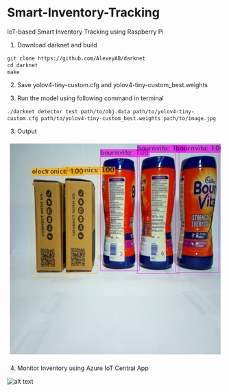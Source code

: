 # Smart-Inventory-Tracking
IoT-based Smart Inventory Tracking using Raspberry Pi

1. Download darknet and build
```
git clone https://github.com/AlexeyAB/darknet
cd darknet
make
```

2. Save yolov4-tiny-custom.cfg and yolov4-tiny-custom_best.weights

3. Run the model using following command in terminal
```
./darknet detector test path/to/obj.data path/to/yolov4-tiny-custom.cfg path/to/yolov4-tiny-custom_best.weights path/to/image.jpg
```

3. Output

![alt text](https://raw.githubusercontent.com/josephbinoy/Smart-Inventory-Tracking/main/results/download.png)

4. Monitor Inventory using Azure IoT Central App
   
![alt text]([https://raw.githubusercontent.com/josephbinoy/Smart-Inventory-Tracking/main/results/download.png](https://github.com/josephbinoy/Smart-Inventory-Tracking/blob/main/results/azure_iot.jpeg))


